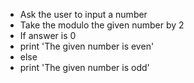 * Ask the user to input a number
* Take the modulo the given number by 2
* If answer is 0
* print 'The given number is even'
* else
* print 'The given number is odd'
